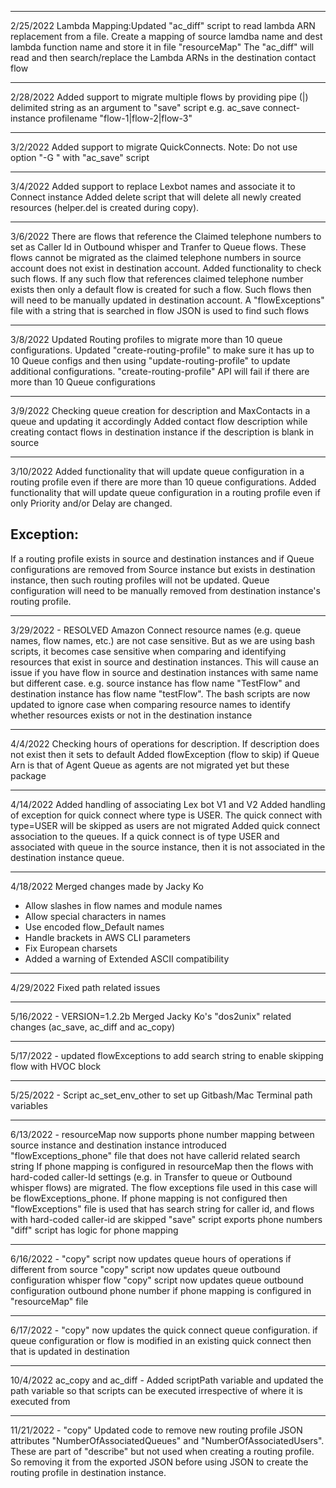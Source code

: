 -----------------------------------
2/25/2022
Lambda Mapping:Updated "ac_diff" script to read lambda ARN replacement from a file.
	Create a mapping of source lamdba name and dest lambda function name and store it in file "resourceMap"
	The "ac_diff" will read and then search/replace the Lambda ARNs in the destination contact flow

-----------------------------------
2/28/2022
Added support to migrate multiple flows by providing pipe (|) delimited string as an argument to "save" script
	e.g. ac_save connect-instance profilename "flow-1|flow-2|flow-3"

-----------------------------------
3/2/2022
Added support to migrate QuickConnects. 
Note: 
Do not use option "-G <flows-to-skip>" with "ac_save" script

-----------------------------------
3/4/2022
Added support to replace Lexbot names and associate it to Connect instance
Added delete script that will delete all newly created resources (helper.del is created during copy).

-----------------------------------
3/6/2022
There are flows that reference the Claimed telephone numbers to set as Caller Id in Outbound whisper and Tranfer to Queue flows.
These flows cannot be migrated as the claimed telephone numbers in source account does not exist in destination account. 
Added functionality to check such flows. If any such flow that references claimed telephone number exists then only a default flow is created 
for such a flow. Such flows then will need to be manually updated in destination account. 
A "flowExceptions" file with a string that is searched in flow JSON is used to find such flows

-----------------------------------
3/8/2022
Updated Routing profiles to migrate more than 10 queue configurations. Updated "create-routing-profile" to make sure it has up to 10 Queue configs and then using "update-routing-profile" to update additional configurations. "create-routing-profile" API will fail if there are more than 10 Queue configurations

-----------------------------------
3/9/2022
Checking queue creation for description and MaxContacts in a queue and updating it accordingly
Added contact flow description while creating contact flows in destination instance if the description is blank in source

-----------------------------------
3/10/2022
Added functionality that will update queue configuration in a routing profile even if there are more than 10 queue configurations.
Added functionality that will update queue configuration in a routing profile even if only Priority and/or Delay are changed.

Exception:
----------
If a routing profile exists in source and destination instances and if Queue configurations are removed from Source instance but exists
in destination instance, then such routing profiles will not be updated. Queue configuration will need to be manually removed from destination instance's routing profile.

-----------------------------------
3/29/2022 - RESOLVED
Amazon Connect resource names (e.g. queue names, flow names, etc.) are not case sensitive. But as we are using bash scripts,
it becomes case sensitive when comparing and identifying resources that exist in source and destination instances.
This will cause an issue if you have flow in source and destination instances with same name but different case.
e.g. source instance has flow name "TestFlow" and destination instance has flow name "testFlow".
The bash scripts are now updated to ignore case when comparing resource names to identify whether resources exists or not in the destination instance

-----------------------------------
4/4/2022
Checking hours of operations for description. If description does not exist then it sets to default
Added flowException (flow to skip) if Queue Arn is that of Agent Queue as agents are not migrated yet but these package

-----------------------------------
4/14/2022
Added handling of associating Lex bot V1 and V2
Added handling of exception for quick connect where type is USER. The quick connect with type=USER will be skipped as users are not migrated
Added quick connect association to the queues. If a quick connect is of type USER and associated with queue in the source instance,
then it is not associated in the destination instance queue.

-----------------------------------
4/18/2022
Merged changes made by Jacky Ko
- Allow slashes in flow names and module names
- Allow special characters in names
- Use encoded flow_Default names
- Handle brackets in AWS CLI parameters
- Fix European charsets
- Added a warning of Extended ASCII compatibility

------------------------------------------------------------
4/29/2022
Fixed path related issues

------------------------------------------------------------
5/16/2022 - VERSION=1.2.2b
Merged Jacky Ko's "dos2unix" related changes (ac_save, ac_diff and ac_copy)

------------------------------------------------------------
5/17/2022 -
updated flowExceptions to add search string to enable skipping flow with HVOC block

------------------------------------------------------------
5/25/2022 -
Script ac_set_env_other to set up Gitbash/Mac Terminal path variables

------------------------------------------------------------
6/13/2022 -
resourceMap now supports phone number mapping between source instance and destination instance
introduced "flowExceptions_phone" file that does not have callerid related search string
If phone mapping is configured in resourceMap then the flows with hard-coded caller-Id settings (e.g. in Transfer to queue or Outbound whisper flows)
are migrated. The flow exceptions file used in this case will be flowExceptions_phone.
If phone mapping is not configured then "flowExceptions" file is used that has search string for caller id, and flows with hard-coded caller-id are skipped
"save" script exports phone numbers
"diff" script has logic for phone mapping

------------------------------------------------------------
6/16/2022 -
"copy" script now updates queue hours of operations if different from source
"copy" script now updates queue outbound configuration whisper flow
"copy" script now updates queue outbound configuration outbound phone number if phone mapping is configured in "resourceMap" file

------------------------------------------------------------
6/17/2022 -
"copy" now updates the quick connect queue configuration. if queue configuration or flow is modified in an existing quick connect then that is updated in destination

------------------------------------------------------------
10/4/2022
ac_copy and ac_diff - Added scriptPath variable and updated the path variable so that scripts can be executed irrespective of where it is executed from

------------------------------------------------------------
11/21/2022 -
"copy" Updated code to remove new routing profile JSON attributes "NumberOfAssociatedQueues" and "NumberOfAssociatedUsers". These are part of "describe" but not used when creating a routing profile. So removing it from the exported JSON before using JSON to create the routing profile in destination instance.

